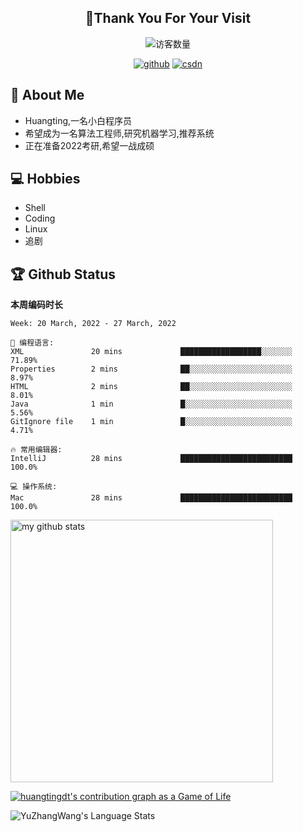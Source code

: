 <h2 align="center">👋Thank You For Your Visit</h2>
<div align="center">
<img src="https://profile-counter.glitch.me/Huangtingdt/count.svg" alt="访客数量">
</div>
  <p align="center">
    <a href="https://github.com/Huangtingdt/Huangtingdt"><img src="https://img.shields.io/badge/GitHub-ff79c6" alt="github"></a>
    <a href="https://blog.csdn.net/qq_43531216"><img src="https://img.shields.io/badge/CSDN-cf000e" alt="csdn"></a>
  </p>

## 🤵 About Me

  - Huangting,一名小白程序员
  - 希望成为一名算法工程师,研究机器学习,推荐系统
  - 正在准备2022考研,希望一战成硕

## 💻 Hobbies

  - Shell
  - Coding
  - Linux
  - 追剧

## 🏆 Github Status



  **本周编码时长**

  <!--START_SECTION:waka-->
```text
Week: 20 March, 2022 - 27 March, 2022

💬 编程语言: 
XML               20 mins             ██████████████████░░░░░░░   71.89% 
Properties        2 mins              ██░░░░░░░░░░░░░░░░░░░░░░░   8.97% 
HTML              2 mins              ██░░░░░░░░░░░░░░░░░░░░░░░   8.01% 
Java              1 min               █░░░░░░░░░░░░░░░░░░░░░░░░   5.56% 
GitIgnore file    1 min               █░░░░░░░░░░░░░░░░░░░░░░░░   4.71%

🔥 常用编辑器: 
IntelliJ          28 mins             █████████████████████████   100.0%

💻 操作系统: 
Mac               28 mins             █████████████████████████   100.0%

```


<!--END_SECTION:waka-->

<p align="left">
<img src="https://github-readme-stats.vercel.app/api?username=huangtingdt&show_icons=true&theme=tokyonight" alt="my github stats" width="420"/>
</P>

  [![huangtingdt's contribution graph as a Game of Life](https://github4life.herokuapp.com/huangtingdt.gif)](https://github4life.herokuapp.com/huangtingdt)

![YuZhangWang's Language Stats](https://github-readme-stats.anuraghazra1.vercel.app/api/top-langs/?username=huangtingdt&show_icons=true)

